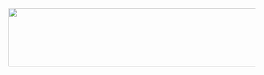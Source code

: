 
<a href="https://github.com/devxb/gitanimals">
  <img
    src="https://render.gitanimals.org/lines/lij0825?pet-id=600511313693067540"
    width="600"
    height="120"
  />
</a>
  
<!--
**lij0825/lij0825** is a ✨ _special_ ✨ repository because its `README.md` (this file) appears on your GitHub profile.

Here are some ideas to get you started:

- 🔭 I’m currently working on ...
- 🌱 I’m currently learning ...
- 👯 I’m looking to collaborate on ...
- 🤔 I’m looking for help with ...
- 💬 Ask me about ...
- 📫 How to reach me: ...
- 😄 Pronouns: ...
- ⚡ Fun fact: ...
-->
